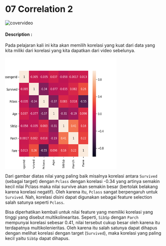# 07 Correlation 2

![covervideo](http://bit.ly/makeaicovervideo)

#### **Description :**
Pada pelajaran kali ini kita akan memilih korelasi yang kuat dari data yang kita miliki dari korelasi yang kita dapatkan dari video sebelunya. 

<img src ="Assets/Figure_3.png" width="360" height="360" align="center"/>

Dari gambar diatas nilai yang paling baik misalnya korelasi antara ```Survived``` (sebagai target) dengan ```Pclass``` dengan korelasi -0.34 yang artinya semakin kecil nilai Pclass maka nilai survive akan semakin besar (bertolak belakang karena korelasi negatif). Oleh karena itu, ```Pclass``` sangat berpengaruh untuk ```Survived```. Nah, korelasi disini dapat digunakan sebagai feature selection salah satunya seperti ```Pclass```. 

Bisa diperhatikan kembali untuk nilai feature yang memiliki korelasi yang tinggi yang disebut multikolinearitas. Seperti, ```SibSp``` dengan ```Parch``` mempunyai korelasi sebesar 0.41, nilai tersebut cukup besar oleh karena itu terdapatnya multikolenieritas. Oleh karena itu salah satunya dapat dihapus dengan melihat korelasi dengan target (```Survived```), maka korelasi yang paling kecil yaitu ```SibSp``` dapat dihapus. 
